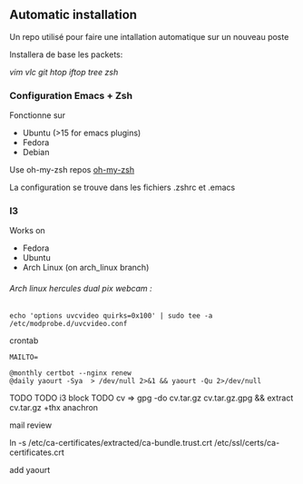 ## Automatic installation

Un repo utilisé pour faire une intallation automatique sur un nouveau poste

Installera de base les packets:

*vim vlc git htop iftop tree zsh*

### Configuration Emacs + Zsh

Fonctionne sur
* Ubuntu (>15 for emacs plugins)
* Fedora
* Debian

Use oh-my-zsh repos [oh-my-zsh](https://github.com/exocen/oh-my-zsh.git)

La configuration se trouve dans les fichiers .zshrc et .emacs

### I3

Works on
* Fedora
* Ubuntu
* Arch Linux (on arch_linux branch)



###### Arch linux hercules dual pix webcam :
```shell
echo 'options uvcvideo quirks=0x100' | sudo tee -a /etc/modprobe.d/uvcvideo.conf
```

crontab
````
MAILTO=

@monthly certbot --nginx renew
@daily yaourt -Sya  > /dev/null 2>&1 && yaourt -Qu 2>/dev/null
````

TODO
TODO i3 block
TODO cv => gpg -do cv.tar.gz cv.tar.gz.gpg && extract cv.tar.gz
+thx anachron

mail review

ln -s /etc/ca-certificates/extracted/ca-bundle.trust.crt /etc/ssl/certs/ca-certificates.crt

add yaourt
